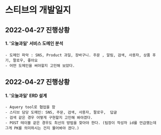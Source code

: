 # 스티브의 개발일지

## 2022-04-27 진행상황
#### 1. '오늘과일' 서비스 도메인 분석
    - 도메인 파악 : SNS, Product 과일, 장바구니. 주문 , 알림, 검색, 사용자, 상품 후기, 팔로우, 좋아요
    - 어떤 도메인을 써야할지 고민해 보았다. 
    
## 2022-04-27 진행상황
#### 1. '오늘과일' ERD 설계
    - Aquery tool로 협업을 함
    - 스티브 담당 도메인: SNS, 주문, 검색, 사용자, 팔로우,  답글
    - 검색 같은 경우 어떻게 구현할지 고민해 봐야겠다. 
    - POST 테이블 같은 경우도 최선의 방법을 찾아야 한다. (팀장이 작성자 id를 언급했는데 그게 PK를 의미하시는 건지 물어봐야 겠다.)
